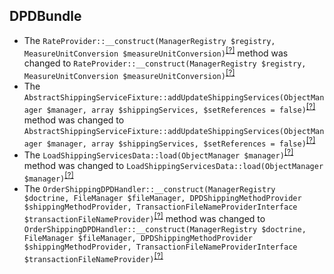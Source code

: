 DPDBundle
---------
* The `RateProvider::__construct(ManagerRegistry $registry, MeasureUnitConversion $measureUnitConversion)`<sup>[[?]](https://github.com/oroinc/OroDpdBundle/tree/4.2.0-rc/Provider/RateProvider.php#L26 "Oro\Bundle\DPDBundle\Provider\RateProvider")</sup> method was changed to `RateProvider::__construct(ManagerRegistry $registry, MeasureUnitConversion $measureUnitConversion)`<sup>[[?]](https://github.com/oroinc/OroDpdBundle/tree/4.2.0/Provider/RateProvider.php#L26 "Oro\Bundle\DPDBundle\Provider\RateProvider")</sup>
* The `AbstractShippingServiceFixture::addUpdateShippingServices(ObjectManager $manager, array $shippingServices, $setReferences = false)`<sup>[[?]](https://github.com/oroinc/OroDpdBundle/tree/4.2.0-rc/Migrations/Data/ORM/AbstractShippingServiceFixture.php#L11 "Oro\Bundle\DPDBundle\Migrations\Data\ORM\AbstractShippingServiceFixture")</sup> method was changed to `AbstractShippingServiceFixture::addUpdateShippingServices(ObjectManager $manager, array $shippingServices, $setReferences = false)`<sup>[[?]](https://github.com/oroinc/OroDpdBundle/tree/4.2.0/Migrations/Data/ORM/AbstractShippingServiceFixture.php#L11 "Oro\Bundle\DPDBundle\Migrations\Data\ORM\AbstractShippingServiceFixture")</sup>
* The `LoadShippingServicesData::load(ObjectManager $manager)`<sup>[[?]](https://github.com/oroinc/OroDpdBundle/tree/4.2.0-rc/Migrations/Data/ORM/LoadShippingServicesData.php#L35 "Oro\Bundle\DPDBundle\Migrations\Data\ORM\LoadShippingServicesData")</sup> method was changed to `LoadShippingServicesData::load(ObjectManager $manager)`<sup>[[?]](https://github.com/oroinc/OroDpdBundle/tree/4.2.0/Migrations/Data/ORM/LoadShippingServicesData.php#L35 "Oro\Bundle\DPDBundle\Migrations\Data\ORM\LoadShippingServicesData")</sup>
* The `OrderShippingDPDHandler::__construct(ManagerRegistry $doctrine, FileManager $fileManager, DPDShippingMethodProvider $shippingMethodProvider, TransactionFileNameProviderInterface $transactionFileNameProvider)`<sup>[[?]](https://github.com/oroinc/OroDpdBundle/tree/4.2.0-rc/Handler/OrderShippingDPDHandler.php#L46 "Oro\Bundle\DPDBundle\Handler\OrderShippingDPDHandler")</sup> method was changed to `OrderShippingDPDHandler::__construct(ManagerRegistry $doctrine, FileManager $fileManager, DPDShippingMethodProvider $shippingMethodProvider, TransactionFileNameProviderInterface $transactionFileNameProvider)`<sup>[[?]](https://github.com/oroinc/OroDpdBundle/tree/4.2.0/Handler/OrderShippingDPDHandler.php#L46 "Oro\Bundle\DPDBundle\Handler\OrderShippingDPDHandler")</sup>

